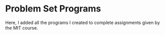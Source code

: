 # Problem Set Programs
Here, I added all the programs I created to complete assignments given by the MIT course.
